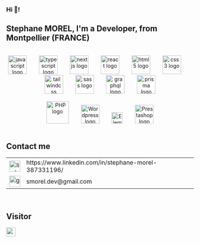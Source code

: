 <h3>Hi 👋!</h3>
<h2 align="left">Stephane MOREL, I'm a Developer, from Montpellier (FRANCE)</h2>
<br/>

<div align="center">
  <img src="https://cdn.jsdelivr.net/gh/devicons/devicon/icons/javascript/javascript-original.svg" height="50" alt="javascript logo"  />
  <img width="25" />
  <img src="https://cdn.jsdelivr.net/gh/devicons/devicon/icons/typescript/typescript-original.svg" height="50" alt="typescript logo"  />
  <img width="25" />
  <img src="https://cdn.jsdelivr.net/gh/devicons/devicon/icons/nextjs/nextjs-original.svg" height="50" alt="nextjs logo"  />
  <img width="25" />
  <img src="https://cdn.jsdelivr.net/gh/devicons/devicon/icons/react/react-original.svg" height="50" alt="react logo"  />
  <img width="25" />
  <img src="https://cdn.jsdelivr.net/gh/devicons/devicon/icons/html5/html5-original.svg" height="50" alt="html5 logo"  />
  <img width="25" />
  <img src="https://cdn.jsdelivr.net/gh/devicons/devicon/icons/css3/css3-original.svg" height="50" alt="css3 logo"  />
  <img width="25" />
  <img src="https://cdn.simpleicons.org/tailwindcss/06B6D4" height="50" alt="tailwindcss logo"  />
  <img width="25" />
  <img src="https://cdn.jsdelivr.net/gh/devicons/devicon/icons/sass/sass-original.svg" height="50" alt="sass logo"  />
  <img width="25" />
  <img src="https://cdn.simpleicons.org/graphql/E10098" height="50" alt="graphql logo"  />
  <img width="25" />
  <img src="https://skillicons.dev/icons?i=prisma" height="50" alt="prisma logo"  />
</div>
<br/>

<div align="center">
  <img src="https://cdn.simpleicons.org/php/777BB4" height="60" alt="PHP logo"  />
  <img width="25" />
  <img src="https://cdn.simpleicons.org/wordpress/21759B" height="50" alt="Wordpress logo"  />
  <img width="25" />
  <img src="https://www.clook.net/wp-content/uploads/2019/07/elementor-pro-logo.png" height="30" alt="Elementor PRO logo"  />
  <img width="25" />
  <img src="https://digitiz.fr/wp-content/uploads/2023/05/Prestashop-nouveau-logo.png" height="50" alt="Prestashop logo"  />
</div>
<br/>

<!--
<h2 align="left">STATS &nbsp; &nbsp; &nbsp; <i>(PUBLIC respositories)</i></h2>
<div align="center">
  <img src="https://github-readme-stats.vercel.app/api?username=smorel-dev&show_icons=true&include_all_commits&theme=tokyonight" />
  <img src="https://github-readme-stats.vercel.app/api/top-langs/?username=smorel-dev&locale=en&hide_title=false&layout=compact&card_width=320&theme=tokyonight" />

  <br/><br/>
  <img src="https://github-profile-trophy.vercel.app/?username=smorel-dev" />

</div>
<br/>
-->

<h2 align="left">Contact me</h2>
<div align="left">
  <table style="width: 100%; border: none;" cellspacing="0" cellpadding="0" border="0">
    <tr>
      <td valign="middle" align="center">
        <img src="https://img.shields.io/static/v1?message=LinkedIn&logo=linkedin&label=&color=0077B5&logoColor=white&labelColor=&style=for-the-badge" height="30" alt="linkedin logo"  />
      </td>
      <td>https://www.linkedin.com/in/stephane-morel-387331196/</td>
    </tr>
    <tr>
      <td valign="middle" align="center">
        <img src="https://img.shields.io/static/v1?message=Gmail&logo=gmail&label=&color=D14836&logoColor=white&labelColor=&style=for-the-badge" height="30" alt="gmail logo"  />
      </td>
      <td>smorel.dev@gmail.com</td>
    </tr>
  </table>
</div>
<br/>


<h2 align="left">Visitor</h2>
<p align="left"><img src="https://komarev.com/ghpvc/?username=smorel-dev&label=Profile%20views&color=0e75b6&style=flat" height="25" /></p>
<!--
<img src="https://profile-counter.glitch.me/smorel-dev/count.svg" />
Added the `29 Jan 2024`
-->
